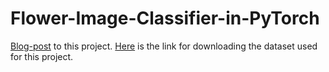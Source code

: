 # Flower-Image-Classifier-in-PyTorch
[Blog-post](https://medium.com/@adnanpen119/image-classification-and-transfer-learning-in-pytorch-29f49731976c) to this project.
[Here](https://s3.amazonaws.com/content.udacity-data.com/nd089/flower_data.tar.gz) is the link for downloading the dataset used for this project.

